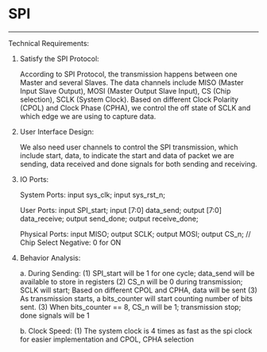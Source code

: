 # SPI
********************************************************************************
Technical Requirements:

1. Satisfy the SPI Protocol:

    According to SPI Protocol, the transmission happens between one Master
    and several Slaves. The data channels include MISO (Master Input Slave Output),
    MOSI (Master Output Slave Input), CS (Chip selection), SCLK (System Clock).
    Based on different Clock Polarity (CPOL) and Clock Phase (CPHA), we control the
    off state of SCLK and which edge we are using to capture data.
    
2. User Interface Design:

    We also need user channels to control the SPI transmission, which include
    start, data, to indicate the start and data of packet we are sending, data 
    received and done signals for both sending and receiving.

3. IO Ports:

    System Ports:
        input               sys_clk;
        input               sys_rst_n;

    User Ports:
        input               SPI_start;
        input   [7:0]       data_send;
        output  [7:0]       data_receive;
        output              send_done;
        output              receive_done;

    Physical Ports:
        input               MISO;
        output              SCLK;
        output              MOSI;
        output              CS_n;               // Chip Select Negative: 0 for ON

4. Behavior Analysis:

    a. During Sending:
        (1) SPI_start will be 1 for one cycle; data_send will be available to
            store in registers
        (2) CS_n will be 0 during transmission; SCLK will start; Based on different
            CPOL and CPHA, data will be sent
        (3) As transmission starts, a bits_counter will start counting number of bits
            sent.
        (3) When bits_counter == 8, CS_n will be 1; transmission stop; done
            signals will be 1
            
    b. Clock Speed:
        (1) The system clock is 4 times as fast as the spi clock for easier implementation
            and CPOL, CPHA selection
